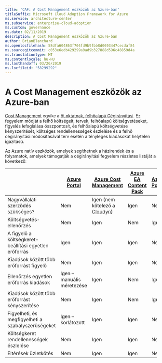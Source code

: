 ```yaml
---
title: 'CAF: A Cost Management eszközök az Azure-ban'
titleSuffix: Microsoft Cloud Adoption Framework for Azure
ms.service: architecture-center
ms.subservice: enterprise-cloud-adoption
ms.custom: governance
ms.date: 02/11/2019
description: A Cost Management eszközök az Azure-ban
author: BrianBlanchard
ms.openlocfilehash: 58dfa604863f704fd9b9fbb8d0693447cecdaf84
ms.sourcegitcommit: c053e6edb429299a0ad9b327888d596c48859d4a
ms.translationtype: MT
ms.contentlocale: hu-HU
ms.lasthandoff: 03/20/2019
ms.locfileid: "58299292"
---
```

# <a name="cost-management-tools-in-azure"></a>A Cost Management eszközök az Azure-ban

[Cost Management](overview.md) egyike a [öt oktatnak, felhőalapú Cégirányítási](../governance-disciplines.md). Ez fegyelem módját a felhő költségeit, tervek, felhőalapú költségvetéseket, figyelés lefoglalása összpontosít, és felhőalapú költségvetése kényszerítését, költséges rendellenességek észlelése és a felhő cégirányítási módosításával terv esetén a tényleges kiadásokat helytelen igazítású.

Az Azure natív eszközök, amelyek segíthetnek a házirendek és a folyamatok, amelyek támogatják a cégirányítási fegyelem részletes listáját a következő:

|  | [Azure Portal](https://azure.microsoft.com/features/azure-portal/)  | [Azure Cost Management](/azure/cost-management/overview-cost-mgt)  | [Azure EA Content Pack](/power-bi/service-connect-to-azure-enterprise)  | [Azure Policy](/azure/governance/policy/overview) |
|---------|---------|---------|---------|---------|
|Nagyvállalati szerződés szükséges?     | Nem         | Igen (nem kötelező a [Cloudyn](/azure/cost-management/overview))         | Igen         | Nem         |
|Költségvetés-ellenőrzés     | Nem         | Igen         | Nem         | Igen         |
|A figyelő a költségkeret-beállítási egyetlen erőforrás    | Igen         | Igen         | Igen         | Nem         |
|Kiadások között több erőforrást figyelő    | Nem         | Igen        | Igen         | Nem         |
|Ellenőrzés egyetlen erőforrás kiadások     | Igen – manuális méretezése         | Igen         | Nem         | Igen         |
|Kiadások között több erőforrást kényszerítése    | Nem         | Igen         | Nem         | Igen         |
|Figyelheti, és megfigyelheti a szabályszerűségeket     | Igen – korlátozott         | Igen        | Igen         | Nem         |
|Költségkeret rendellenességek észlelése     | Nem         | Igen        | Igen         | Nem        |
|Eltérések üzletkötés     | Nem        | Igen        | Igen        | Nem        |
